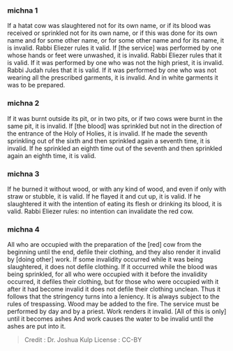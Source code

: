 
### michna 1
If a hatat cow was slaughtered not for its own name, or if its blood was received or sprinkled not for its own name, or if this was done for its own name and for some other name, or for some other name and for its name, it is invalid. Rabbi Eliezer rules it valid. If [the service] was performed by one whose hands or feet were unwashed, it is invalid. Rabbi Eliezer rules that it is valid. If it was performed by one who was not the high priest, it is invalid. Rabbi Judah rules that it is valid. If it was performed by one who was not wearing all the prescribed garments, it is invalid. And in white garments it was to be prepared.

### michna 2
If it was burnt outside its pit, or in two pits, or if two cows were burnt in the same pit, it is invalid. If [the blood] was sprinkled but not in the direction of the entrance of the Holy of Holies, it is invalid. If he made the seventh sprinkling out of the sixth and then sprinkled again a seventh time, it is invalid. If he sprinkled an eighth time out of the seventh and then sprinkled again an eighth time, it is valid.

### michna 3
If he burned it without wood, or with any kind of wood, and even if only with straw or stubble, it is valid. If he flayed it and cut up, it is valid. If he slaughtered it with the intention of eating its flesh or drinking its blood, it is valid. Rabbi Eliezer rules: no intention can invalidate the red cow.

### michna 4
All who are occupied with the preparation of the [red] cow from the beginning until the end, defile their clothing, and they also render it invalid by [doing other] work. If some invalidity occurred while it was being slaughtered, it does not defile clothing. If it occurred while the blood was being sprinkled, for all who were occupied with it before the invalidity occurred, it defiles their clothing, but for those who were occupied with it after it had become invalid it does not defile their clothing unclean. Thus it follows that the stringency turns into a leniency. It is always subject to the rules of trespassing. Wood may be added to the fire. The service must be performed by day and by a priest. Work renders it invalid. [All of this is only] until it becomes ashes And work causes the water to be invalid until the ashes are put into it.

>Credit : Dr. Joshua Kulp
>License : CC-BY